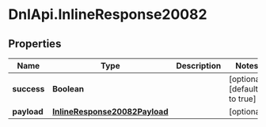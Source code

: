 # DnlApi.InlineResponse20082

## Properties
Name | Type | Description | Notes
------------ | ------------- | ------------- | -------------
**success** | **Boolean** |  | [optional] [default to true]
**payload** | [**InlineResponse20082Payload**](InlineResponse20082Payload.md) |  | [optional] 


